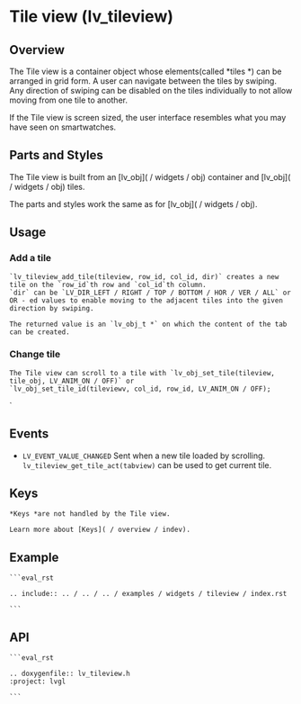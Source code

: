 # Tile view (lv_tileview)

## Overview

The Tile view is a container object whose elements(called *tiles *) can be arranged in grid form.
A user can navigate between the tiles by swiping.
Any direction of swiping can be disabled on the tiles individually to not allow moving from one tile to another.

If the Tile view is screen sized, the user interface resembles what you may have seen on smartwatches.

## Parts and Styles
The Tile view is built from an [lv_obj]( / widgets / obj) container and [lv_obj]( / widgets / obj) tiles.

The parts and styles work the same as for [lv_obj]( / widgets / obj).

## Usage

### Add a tile

	`lv_tileview_add_tile(tileview, row_id, col_id, dir)` creates a new tile on the `row_id`th row and `col_id`th column.
	`dir` can be `LV_DIR_LEFT / RIGHT / TOP / BOTTOM / HOR / VER / ALL` or
	OR - ed values to enable moving to the adjacent tiles into the given direction by swiping.

	The returned value is an `lv_obj_t *` on which the content of the tab can be created.

### Change tile
	The Tile view can scroll to a tile with `lv_obj_set_tile(tileview, tile_obj, LV_ANIM_ON / OFF)` or
	`lv_obj_set_tile_id(tileviewv, col_id, row_id, LV_ANIM_ON / OFF);
`


## Events
- `LV_EVENT_VALUE_CHANGED` Sent when a new tile loaded by scrolling. `lv_tileview_get_tile_act(tabview)` can be used to get current tile.

## Keys
	*Keys *are not handled by the Tile view.

	Learn more about [Keys]( / overview / indev).

## Example


	```eval_rst

	.. include:: .. / .. / .. / examples / widgets / tileview / index.rst

	```


## API

	```eval_rst

	.. doxygenfile:: lv_tileview.h
	:project: lvgl

	```
